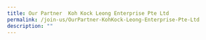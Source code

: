 ```yaml
---
title: Our Partner  Koh Kock Leong Enterprise Pte Ltd
permalink: /join-us/OurPartner-KohKock-Leong-Enterprise-Pte-Ltd
description: ""
---
```

